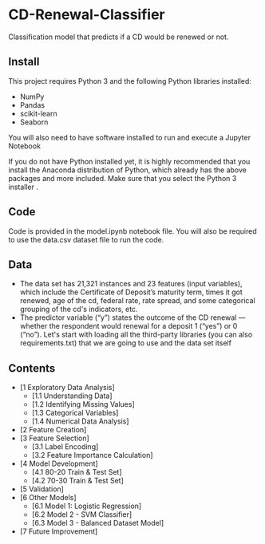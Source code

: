 # CD-Renewal-Classifier
Classification model that predicts if a CD would be renewed or not.

## Install
This project requires Python 3 and the following Python libraries installed:

- NumPy
- Pandas
- scikit-learn
- Seaborn

You will also need to have software installed to run and execute a Jupyter Notebook

If you do not have Python installed yet, it is highly recommended that you install the Anaconda distribution of Python, which already has the above packages and more included. Make sure that you select the Python 3 installer .

## Code
Code is provided in the model.ipynb notebook file. You will also be required to use the data.csv dataset file to run the code. 

## Data
* The data set has 21,321 instances and 23 features (input variables), which include the Certificate of Deposit’s maturity term, times it got renewed, age of the cd, federal rate, rate spread, and some categorical grouping of the cd's indicators, etc.
* The predictor variable (“y”) states the outcome of the CD renewal — whether the respondent would renewal for a deposit 1 (“yes”) or 0 (“no”).
Let's start with loading all the third-party libraries (you can also requirements.txt) that we are going to use and the data set itself

## Contents 
- [1 Exploratory Data Analysis]
  * [1.1 Understanding Data]
  * [1.2 Identifying Missing Values]
  * [1.3 Categorical Variables]
  * [1.4 Numerical Data Analysis]
- [2 Feature Creation]
- [3 Feature Selection]
  * [3.1 Label Encoding]
  * [3.2 Feature Importance Calculation]
- [4 Model Development]
  * [4.1 80-20 Train & Test Set]
  * [4.2 70-30 Train & Test Set]
- [5 Validation]
- [6 Other Models]
  * [6.1 Model 1: Logistic Regression]
  * [6.2 Model 2 - SVM Classifier]
  * [6.3 Model 3 - Balanced Dataset Model]
- [7 Future Improvement]

